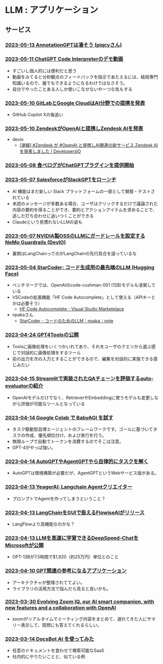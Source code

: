 # LLM : アプリケーション

## サービス

### [2023-05-13 AnnotationGPTは凄そう (piqcyさん)](https://twitter.com/icoxfog417/status/1657282631804014595)

### [2023-05-11 ChatGPT Code Interpreterのデモ動画](https://twitter.com/yutatatatata/status/1656460958309707776)

- すごいし個人的には便利だと思う
- 動画をみてると分析観点のフィードバックを指示であたえるには、結局専門知識いるので、誰でもできるようになるわけではなさそう。
- 自分でやったことある人しか使いこなせないやーつな気もする

### [2023-05-10 GitLabとGoogle CloudはAI分野での提携を発表](https://www.publickey1.jp/blog/23/gitlabgoogle_cloudaiai.html)

- GitHub Copilot Xの後追い

### [2023-05-10 ZendeskがOpenAIと提携しZendesk AIを発表](https://www.zendesk.co.jp/newsroom/press-releases/zendesk-ai/)

- devio
  - [[速報] #Zendesk が #OpenAI と提携しAI関連の新サービス Zendesk AIを発表しました | DevelopersIO](https://dev.classmethod.jp/articles/zendesk-ai-announces/)


### [2023-05-08 食べログがChatGPTプラグインを提供開始](https://prtimes.jp/main/html/rd/p/000000903.000001455.html)

### [2023-05-07 SalesforceがSlackGPTをローンチ](https://thebridge.jp/2023/05/salesforce-launches-slackgpt-embracing-generative-ai-for-enterprise-workflows)

- AI 機能はまだ新しい Slack プラットフォームの一部として開発・テストされている
- 未読のメッセージが多数ある場合、ユーザはクリックするだけで議論された内容の要約を得ることができ、要約とアクションアイテムを求めることで、逃した打ち合わせに追いつくことができる
- Claudeという見慣れないLLMの姿も

### [2023-05-07 NVIDIA製OSSのLLMにガードレールを設定するNeMo Guardrails (DevIO)](https://dev.classmethod.jp/articles/nemo-guardrails-overview/)

- 裏側はLangChainってのがLangChainの先行具合を語っているな

### [2023-05-04 StarCoder: コード生成用の最先端のLLM (Hugging Face)](https://huggingface.co/blog/starcoder)

- ベンチマークでは、OpenAIのcode-cushman-001 (12B)モデルも凌駕している
- VSCodeの拡張機能「HF Code Autocomplete」として使える（APIキーとかは必要そう）
  - [HF Code Autocomplete - Visual Studio Marketplace](https://marketplace.visualstudio.com/items?itemName=HuggingFace.huggingface-vscode)
- npakaさん
  - [StarCoder - コードのためのLLM｜npaka｜note](https://note.com/npaka/n/n242eadbf2cd2)

### [2023-04-24 GPT4Toolsの公開](https://gpt4tools.github.io/)

- Toolsに画像処理をいくつかいれてあり、それをユーザのクエリから選ぶ感じで対話的に画像処理をするツール
- 前の出力を次の入力とすることができるので、編集を対話的に実施できる感じみたい

### [2023-04-15 Streamlitで実装されたQAチェーンを評価するauto-evaluatorの紹介](https://blog.langchain.dev/auto-eval-of-question-answering-tasks/)

- OpenAIモデルだけでなく、RetrieverやEmbeddingに使うモデルも変更しながら評価が可能なツールとなっている

### [2023-04-14 Google Colab で BabyAGI を試す](https://note.com/npaka/n/n97152182c98a)

- タスク駆動型自律エージェントのフレームワークです。ゴールに基づいてタスクの作成、優先順位付け、および実行を行う。
- 無限ループで自動でトークンを消費するのでそこは注意。
- GPT-4がやっぱ強い。

### [2023-04-14 AutoGPTやAgentGPTやら自律的にタスクを解く](https://twitter.com/jerryjliu0/status/1646172524173209600?s=12&t=0nszgXsDXAd-L4WiCutIWg)

- AutoGPTは環境構築が必要だが、AgentGPTというWebサービス版がある。

### [2023-04-13 YeagerAI: Langchain Agentクリエイター](https://twitter.com/yeagerai/status/1646194523242995713)

- プロンプトでAgentを作ってしまうということ？

### [2023-04-13 LangChainをGUIで扱えるFlowiseAIがリリース](https://twitter.com/FlowiseAI/status/1646176565691023360)

- LangFlowより高機能なのかな？

### [2023-04-13 LLMを高速に学習できるDeepSpeed-ChatをMicrosoftが公開](https://zenn.dev/howdy39/articles/a4a6f07a95a023)

- OPT-13Bが7.5時間で$1,920（約25万円）単位とのこと

### [2023-04-10 GPT関連の参考になるアプリケーション](https://qiita.com/sonesuke/items/03c979177adccb7758f2)

- アーキテクチャが整理されててよい。
- ライブラリの活用方法で悩んだら見ると良いかも。


### [2023-03-30 Evolving Zoom IQ, our AI smart companion, with new features and a collaboration with OpenAI](https://blog.zoom.us/zoom-iq-smart-companion/)

- zoomがリアルタイムでミーティング内容をまとめて、遅れてきた人にサマリー表示して、質問にも答えてくれるらしい。

### [2023-03-14 DocsBot AI を使ってみた](https://zenn.dev/howdy39/articles/a4a6f07a95a023)

- 任意のドキュメントを食わせて検索可能なSaaS
- 社内的にやりたいことと、似ている例